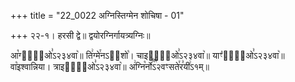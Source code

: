 +++
title = "22_0022 अग्निस्तिग्मेन शोचिषा - 01"

+++
२२-१। हरसी द्वे॥ द्वयोरग्निर्गायत्र्यग्निः॥

आ꣡ग्ना꣢᳐ओ꣣ऽ२३४वा꣥॥ ति꣢ग्मे꣯नऽ३᳐शो꣡। चाइषा꣢᳐ओ꣣ऽ२३४वा꣥॥ याꣳ꣡सा꣢᳐ओ꣣ऽ२३४वा꣥॥ वा꣡इश्वान्निया। त्राइणा꣢᳐ओ꣣ऽ२३४वा꣥॥ अ꣢ग्नि꣡र्नो꣰꣯ऽ२वꣳसते꣯र꣣यी꣢ऽ१म्॥